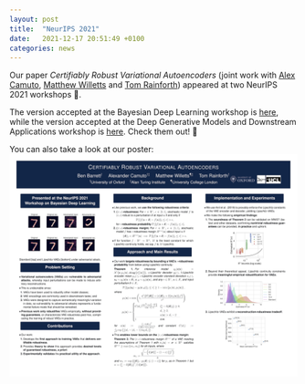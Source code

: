 ```yaml
---
layout: post
title:  "NeurIPS 2021"
date:   2021-12-17 20:51:49 +0100
categories: news
---
```


Our paper _Certifiably Robust Variational Autoencoders_
(joint work with [Alex Camuto](https://alexander-camuto.github.io/about/),
[Matthew Willetts](https://www.turing.ac.uk/people/researchers/matthew-willetts)
and [Tom Rainforth](https://www.robots.ox.ac.uk/~twgr/)) appeared at two NeurIPS
2021 workshops :tada:.

The version accepted at the Bayesian Deep Learning workshop is
[here](http://bayesiandeeplearning.org/2021/papers/31.pdf), while the version accepted
at the Deep Generative Models and Downstream Applications workshop is
[here](https://github.com/dgms-and-applications/2021/raw/f62bbb3983ecf5120f70b046a8294c52975b2827/NeurIPS_DGMs_Camera_Ready_Barrett_et_al.pdf).
Check them out! :slightly_smiling_face:

You can also take a look at our poster: ![poster](/images/NeurIPS_BDL_Poster.png)



